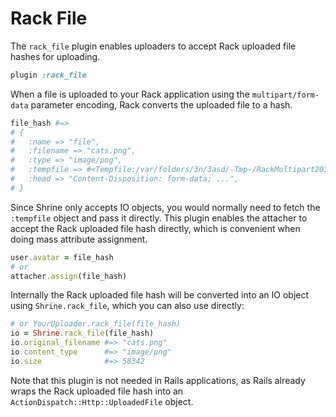 # Rack File

The `rack_file` plugin enables uploaders to accept Rack uploaded file hashes
for uploading.

```rb
plugin :rack_file
```

When a file is uploaded to your Rack application using the
`multipart/form-data` parameter encoding, Rack converts the uploaded file to a
hash.

```rb
file_hash #=>
# {
#   :name => "file",
#   :filename => "cats.png",
#   :type => "image/png",
#   :tempfile => #<Tempfile:/var/folders/3n/3asd/-Tmp-/RackMultipart201-1476-nfw2-0>,
#   :head => "Content-Disposition: form-data; ...",
# }
```

Since Shrine only accepts IO objects, you would normally need to fetch the
`:tempfile` object and pass it directly. This plugin enables the attacher to
accept the Rack uploaded file hash directly, which is convenient when doing
mass attribute assignment.

```rb
user.avatar = file_hash
# or
attacher.assign(file_hash)
```

Internally the Rack uploaded file hash will be converted into an IO object
using `Shrine.rack_file`, which you can also use directly:

```rb
# or YourUploader.rack_file(file_hash)
io = Shrine.rack_file(file_hash)
io.original_filename #=> "cats.png"
io.content_type      #=> "image/png"
io.size              #=> 58342
```

Note that this plugin is not needed in Rails applications, as Rails already
wraps the Rack uploaded file hash into an `ActionDispatch::Http::UploadedFile`
object.
